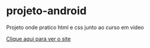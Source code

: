 # projeto-android
 Projeto onde pratico html e css junto ao curso em video

<a href="/projeto-android/index.html">Clique aqui para ver o site</a>